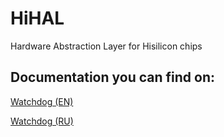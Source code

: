 # HiHAL
Hardware Abstraction Layer for Hisilicon chips

## Documentation you can find on:
[Watchdog (EN)](https://github.com/OpenIPC/Documentation/blob/master/EN/Hisilicon/HiHAL/Watchdog.md)

[Watchdog (RU)](https://github.com/OpenIPC/Documentation/blob/master/RU/Hisilicon/HiHAL/Watchdog.md)
